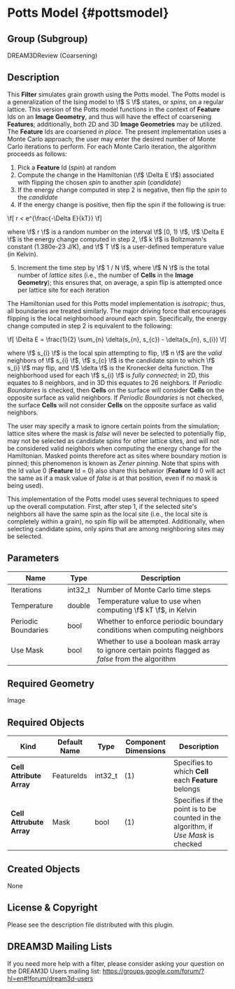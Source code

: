 Potts Model {#pottsmodel}
=============

## Group (Subgroup) ##
DREAM3DReview (Coarsening)

## Description ##
This **Filter** simulates grain growth using the Potts model.  The Potts model is a generalization of the Ising model to \f$ S \f$ states, or _spins_, on a regular lattice.  This version of the Potts model functions in the context of **Feature** Ids on an **Image Geometry**, and thus will have the effect of coarsening **Features**; additionally, both 2D and 3D **Image Geometries** may be utilized.  The **Feature** Ids are coarsened _in place_.  The present implementation uses a Monte Carlo approach; the user may enter the desired number of Monte Carlo iterations to perform.  For each Monte Carlo iteration, the algorithm proceeds as follows:

1. Pick a **Feature** Id (_spin_) at random
2. Compute the change in the Hamiltonian (\f$ \Delta E \f$) associated with flipping the chosen _spin_ to another _spin_ (_candidate_)
3. If the energy change computed in step 2 is negative, then flip the _spin_ to the _candidate_
4. If the energy change is positive, then flip the spin if the following is true:

\f[ r < e^{\frac{-\Delta E}{kT}} \f]  
  
  where \f$ r \f$ is a random number on the interval \f$ [0, 1) \f$, \f$ \Delta E \f$ is the energy change computed in step 2, \f$ k \f$ is Boltzmann's constant (1.380e-23 J/K), and \f$ T \f$ is a user-defined temperature value (in Kelvin).
  
5. Increment the time step by \f$ 1 / N \f$, where \f$ N \f$ is the total number of _lattice sites_ (i.e., the number of **Cells** in the **Image Geometry**); this ensures that, on average, a spin flip is attempted once per lattice site for each iteration

The Hamiltonian used for this Potts model implementation is _isotropic_; thus, all boundaries are treated similarly.  The major driving force that encourages flipping is the local neighborhood around each spin.  Specifically, the energy change computed in step 2 is equivalent to the following:

\f[ \Delta E = \frac{1}{2} \sum_{n} \delta(s_{n}, s_{c}) - \delta(s_{n}, s_{i})  \f]

where \f$ s_{i} \f$ is the local spin attempting to flip, \f$ n \f$ are the _valid_ neighbors of \f$ s_{i} \f$, \f$ s_{c} \f$ is the candidate spin to which \f$ s_{i} \f$ may flip, and \f$ \delta \f$ is the Kronecker delta function.  The neighborhood used for each \f$ s_{i} \f$ is _fully connected_; in 2D, this equates to 8 neighbors, and in 3D this equates to 26 neighbors.  If _Periodic Boundaries_ is checked, then **Cells** on the surface will consider **Cells** on the opposite surface as valid neighbors.  If _Periodic Boundaries_ is not checked, the surface **Cells** will not consider **Cells** on the opposite surface as valid neighbors.

The user may specify a mask to ignore certain points from the simulation; lattice sites where the mask is _false_ will never be selected to potentially flip, may not be selected as candidate spins for other lattice sites, and will not be considered valid neighbors when computing the energy change for the Hamiltonian.  Masked points therefore act as sites where boundary motion is pinned; this phenomenon is known as _Zener pinning_.  Note that spins with the Id value 0 (**Feature** Id = 0) also share this behavior (**Feature** Id 0 will act the same as if a mask value of _false_ is at that position, even if no mask is being used).

This implementation of the Potts model uses several techniques to speed up the overall computation.  First, after step 1, if the selected site's neighbors all have the same spin as the local site (i.e., the local site is completely within a grain), no spin flip will be attempted.  Additionally, when selecting candidate spins, only spins that are among neighboring sites may be selected.  

## Parameters ##
| Name | Type | Description |
|------|------|------|
| Iterations | int32_t | Number of Monte Carlo time steps |
| Temperature | double | Temperature value to use when computing \f$ kT \f$, in Kelvin |
| Periodic Boundaries | bool | Whether to enforce periodic boundary conditions when computing neighbors |
| Use Mask | bool | Whether to use a boolean mask array to ignore certain points flagged as _false_ from the algorithm |

## Required Geometry ##
Image

## Required Objects ##
| Kind | Default Name | Type | Component Dimensions | Description |
|------|--------------|-------------|---------|-----|
| **Cell Attribute Array** | FeatureIds | int32_t | (1) | Specifies to which **Cell** each **Feature** belongs |
| **Cell Attrubute Array** | Mask | bool | (1) | Specifies if the point is to be counted in the algorithm, if _Use Mask_ is checked |

## Created Objects ##
None

## License & Copyright ##

Please see the description file distributed with this plugin.

## DREAM3D Mailing Lists ##

If you need more help with a filter, please consider asking your question on the DREAM3D Users mailing list:
https://groups.google.com/forum/?hl=en#!forum/dream3d-users
